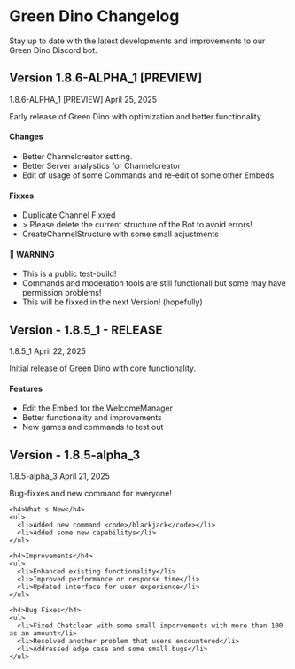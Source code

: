 # Green Dino Changelog

Stay up to date with the latest developments and improvements to our Green Dino Discord bot.

## Version 1.8.6-ALPHA_1 [PREVIEW]

<div class="release-card">
  <div class="release-header">
    <span class="release-version">1.8.6-ALPHA_1 [PREVIEW]</span>
    <span class="release-date">April 25, 2025</span>
  </div>
  <div class="release-content">
    <p class="release-description">
      Early release of Green Dino with optimization and better functionality.
    </p>
    <h4>Changes</h4>
    <ul>
      <li>Better Channelcreator setting.</li>
      <li>Better Server analystics for Channelcreator</li>
      <li>Edit of usage of some Commands and re-edit of some other Embeds</li>
    </ul>
    <h4>Fixxes</h4>
    <ul>
      <li>Duplicate Channel Fixxed</li>
      <li>> Please delete the current structure of the Bot to avoid errors!</li>
      <li>CreateChannelStructure with some small adjustments</li>
    </ul>
    <h4>🚨 WARNING</h4>
    <ul>
      <li>This is a public test-build!</li>
      <li>Commands and moderation tools are still functionall but some may have permission problems!</li>
      <li>This will be fixxed in the next Version! (hopefully)</li>
    </ul>
  </div>
</div>

## Version - 1.8.5_1 - RELEASE

<div class="release-card">
  <div class="release-header">
    <span class="release-version">1.8.5_1</span>
    <span class="release-date">April 22, 2025</span>
  </div>
  <div class="release-content">
    <p class="release-description">
      Initial release of Green Dino with core functionality.
    </p>
    <h4>Features</h4>
    <ul>
      <li>Edit the Embed for the WelcomeManager</li>
      <li>Better functionality and improvements</li>
      <li>New games and commands to test out</li>
    </ul>
  </div>
</div>

## Version - 1.8.5-alpha_3

<div class="release-card">
  <div class="release-header">
    <span class="release-version">1.8.5-alpha_3</span>
    <span class="release-date">April 21, 2025</span>
  </div>
  <div class="release-content">
    <p class="release-description">
      Bug-fixxes and new command for everyone!
    </p>
    
    <h4>What's New</h4>
    <ul>
      <li>Added new command <code>/blackjack</code></li>
      <li>Added some new capabilitys</li>
    </ul>
    
    <h4>Improvements</h4>
    <ul>
      <li>Enhanced existing functionality</li>
      <li>Improved performance or response time</li>
      <li>Updated interface for user experience</li>
    </ul>
    
    <h4>Bug Fixes</h4>
    <ul>
      <li>Fixed Chatclear with some small imporvements with more than 100 as an amount</li>
      <li>Resolved another problem that users encountered</li>
      <li>Addressed edge case and some small bugs</li>
    </ul>
  </div>
</div>

<!-- Add new versions at the top, above this comment -->

<!-- Example version entry for reference (remove when adding real versions)
## Version 1.0.0 (January 1, 2025)

<div class="release-card">
  <div class="release-header">
    <span class="release-version">1.0.0</span>
    <span class="release-date">January 1, 2025</span>
  </div>
  <div class="release-content">
    <p class="release-description">
      Initial release of Green Dino with core functionality.
    </p>
    
    <h4>Features</h4>
    <ul>
      <li>Basic moderation commands</li>
      <li>Server statistics tracking</li>
      <li>Custom commands system</li>
    </ul>
  </div>
</div>
-->